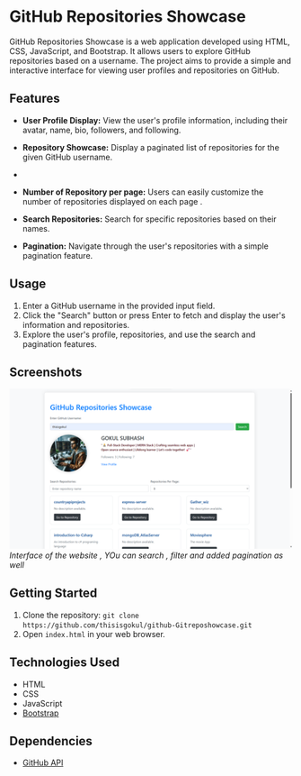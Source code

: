 # GitHub Repositories Showcase

GitHub Repositories Showcase is a web application developed using HTML, CSS, JavaScript, and Bootstrap. It allows users to explore GitHub repositories based on a username. The project aims to provide a simple and interactive interface for viewing user profiles and repositories on GitHub.

## Features

- **User Profile Display:** View the user's profile information, including their avatar, name, bio, followers, and following.

- **Repository Showcase:** Display a paginated list of repositories for the given GitHub username.
- 
- **Number of Repository per page:** Users can easily customize the number of repositories displayed on each page .

- **Search Repositories:** Search for specific repositories based on their names.

- **Pagination:** Navigate through the user's repositories with a simple pagination feature.

## Usage

1. Enter a GitHub username in the provided input field.
2. Click the "Search" button or press Enter to fetch and display the user's information and repositories.
3. Explore the user's profile, repositories, and use the search and pagination features.

## Screenshots

![Screenshot 1](./reposhowcase.png)
*Interface of the website , YOu can search , filter and added pagination as well*


## Getting Started

1. Clone the repository: `git clone https://github.com/thisisgokul/github-Gitreposhowcase.git`
2. Open `index.html` in your web browser.

## Technologies Used

- HTML
- CSS
- JavaScript
- [Bootstrap](https://getbootstrap.com/)

## Dependencies

- [GitHub API](https://developer.github.com/v3/)



